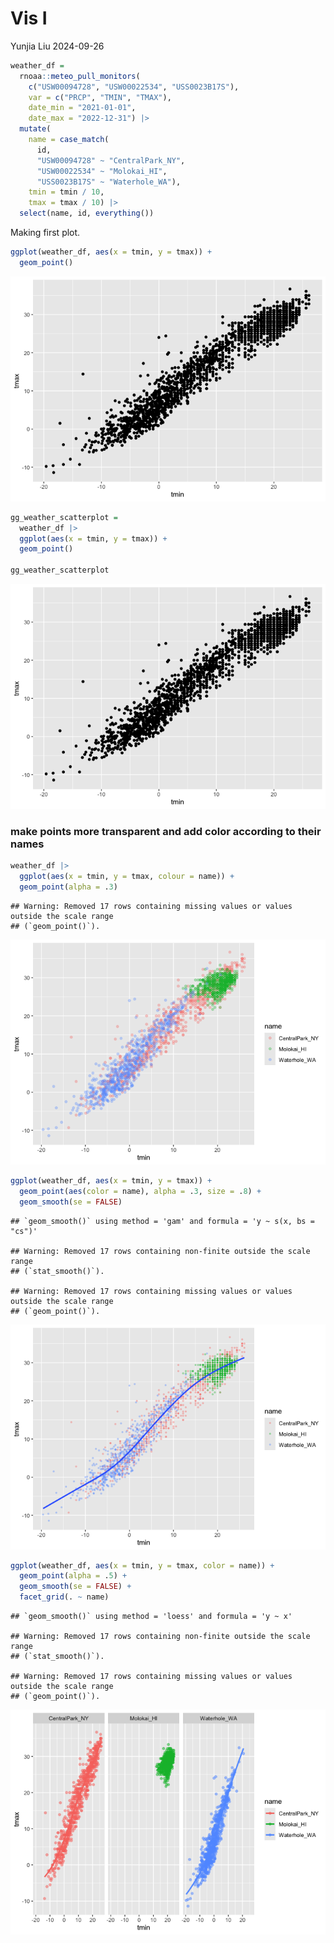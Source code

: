Vis I
================
Yunjia Liu
2024-09-26

``` r
weather_df = 
  rnoaa::meteo_pull_monitors(
    c("USW00094728", "USW00022534", "USS0023B17S"),
    var = c("PRCP", "TMIN", "TMAX"), 
    date_min = "2021-01-01",
    date_max = "2022-12-31") |>
  mutate(
    name = case_match(
      id, 
      "USW00094728" ~ "CentralPark_NY", 
      "USW00022534" ~ "Molokai_HI",
      "USS0023B17S" ~ "Waterhole_WA"),
    tmin = tmin / 10,
    tmax = tmax / 10) |>
  select(name, id, everything())
```

Making first plot.

``` r
ggplot(weather_df, aes(x = tmin, y = tmax)) +
  geom_point()
```

![](Vis_i_files/figure-gfm/unnamed-chunk-2-1.png)<!-- -->

``` r
gg_weather_scatterplot =
  weather_df |>
  ggplot(aes(x = tmin, y = tmax)) +
  geom_point()

gg_weather_scatterplot
```

![](Vis_i_files/figure-gfm/unnamed-chunk-3-1.png)<!-- -->

### make points more transparent and add color according to their names

``` r
weather_df |>
  ggplot(aes(x = tmin, y = tmax, colour = name)) + 
  geom_point(alpha = .3)
```

    ## Warning: Removed 17 rows containing missing values or values outside the scale range
    ## (`geom_point()`).

![](Vis_i_files/figure-gfm/unnamed-chunk-4-1.png)<!-- -->

``` r
ggplot(weather_df, aes(x = tmin, y = tmax)) + 
  geom_point(aes(color = name), alpha = .3, size = .8) +
  geom_smooth(se = FALSE)
```

    ## `geom_smooth()` using method = 'gam' and formula = 'y ~ s(x, bs = "cs")'

    ## Warning: Removed 17 rows containing non-finite outside the scale range
    ## (`stat_smooth()`).

    ## Warning: Removed 17 rows containing missing values or values outside the scale range
    ## (`geom_point()`).

![](Vis_i_files/figure-gfm/unnamed-chunk-5-1.png)<!-- -->

``` r
ggplot(weather_df, aes(x = tmin, y = tmax, color = name)) + 
  geom_point(alpha = .5) +
  geom_smooth(se = FALSE) + 
  facet_grid(. ~ name)
```

    ## `geom_smooth()` using method = 'loess' and formula = 'y ~ x'

    ## Warning: Removed 17 rows containing non-finite outside the scale range
    ## (`stat_smooth()`).

    ## Warning: Removed 17 rows containing missing values or values outside the scale range
    ## (`geom_point()`).

![](Vis_i_files/figure-gfm/unnamed-chunk-6-1.png)<!-- -->
